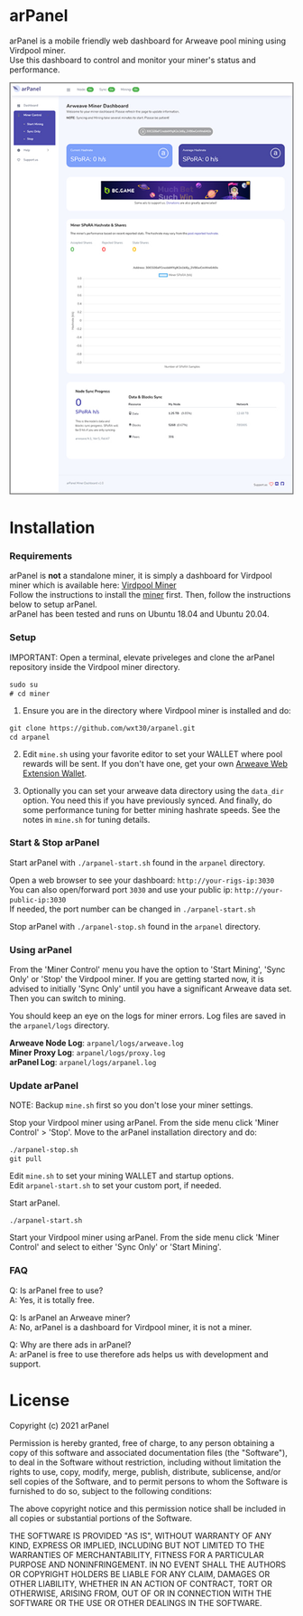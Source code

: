 # arPanel
arPanel is a mobile friendly web dashboard for Arweave pool mining using Virdpool miner.  
Use this dashboard to control and monitor your miner's status and performance.  

![arPanel Miner Dashboard](https://github.com/wxt30/arpanel/blob/master/public/images/arpanel-demo.jpg)

# Installation

### Requirements
arPanel is **not** a standalone miner, it is simply a dashboard for Virdpool miner which is available here: [Virdpool Miner](https://github.com/virdpool/miner)  
Follow the instructions to install the [miner](https://github.com/virdpool/miner) first. Then, follow the instructions below to setup arPanel.  
arPanel has been tested and runs on Ubuntu 18.04 and Ubuntu 20.04.

### Setup
IMPORTANT: Open a terminal, elevate priveleges and clone the arPanel repository inside the Virdpool miner directory.
```
sudo su
# cd miner
```
1) Ensure you are in the directory where Virdpool miner is installed and do:  
```
git clone https://github.com/wxt30/arpanel.git
cd arpanel
```
2) Edit `mine.sh` using your favorite editor to set your WALLET where pool rewards will be sent. If you don't have one, get your own [Arweave Web Extension Wallet](https://docs.arweave.org/info/wallets/arweave-web-extension-wallet).

3) Optionally you can set your arweave data directory using the `data_dir` option. You need this if you have previously synced. And finally, do some performance tuning for better mining hashrate speeds. See the notes in `mine.sh` for tuning details.

### Start & Stop arPanel
Start arPanel with `./arpanel-start.sh` found in the `arpanel` directory.  

Open a web browser to see your dashboard: `http://your-rigs-ip:3030`  
You can also open/forward port `3030` and use your public ip: `http://your-public-ip:3030`  
If needed, the port number can be changed in `./arpanel-start.sh`  

Stop arPanel with `./arpanel-stop.sh` found in the `arpanel` directory.

### Using arPanel
From the 'Miner Control' menu you have the option to 'Start Mining', 'Sync Only' or 'Stop' the Virdpool miner. If you are getting started now, it is advised to initially 'Sync Only' until you have a significant Arweave data set.  Then you can switch to mining.  

You should keep an eye on the logs for miner errors. Log files are saved in the `arpanel/logs` directory.  

**Arweave Node Log**: `arpanel/logs/arweave.log`  
**Miner Proxy Log**: `arpanel/logs/proxy.log`  
**arPanel Log**: `arpanel/logs/arpanel.log`  

### Update arPanel
NOTE: Backup `mine.sh` first so you don't lose your miner settings.  

Stop your Virdpool miner using arPanel. From the side menu click 'Miner Control' > 'Stop'.
Move to the arPanel installation directory and do:
```
./arpanel-stop.sh
git pull
```
Edit `mine.sh` to set your mining WALLET and startup options.  
Edit `arpanel-start.sh` to set your custom port, if needed.  

Start arPanel.
```
./arpanel-start.sh
```
Start your Virdpool miner using arPanel. From the side menu click 'Miner Control' and select to either 'Sync Only' or 'Start Mining'.

### FAQ
Q: Is arPanel free to use?  
A: Yes, it is totally free.  

Q: Is arPanel an Arweave miner?  
A: No, arPanel is a dashboard for Virdpool miner, it is not a miner.  

Q: Why are there ads in arPanel?  
A: arPanel is free to use therefore ads helps us with development and support.

# License
Copyright (c) 2021 arPanel

Permission is hereby granted, free of charge, to any person obtaining a copy of this software and associated documentation files (the "Software"), to deal in the Software without restriction, including without limitation the rights to use, copy, modify, merge, publish, distribute, sublicense, and/or sell copies of the Software, and to permit persons to whom the Software is furnished to do so, subject to the following conditions:

The above copyright notice and this permission notice shall be included in all copies or substantial portions of the Software.

THE SOFTWARE IS PROVIDED "AS IS", WITHOUT WARRANTY OF ANY KIND, EXPRESS OR IMPLIED, INCLUDING BUT NOT LIMITED TO THE WARRANTIES OF MERCHANTABILITY, FITNESS FOR A PARTICULAR PURPOSE AND NONINFRINGEMENT. IN NO EVENT SHALL THE AUTHORS OR COPYRIGHT HOLDERS BE LIABLE FOR ANY CLAIM, DAMAGES OR OTHER LIABILITY, WHETHER IN AN ACTION OF CONTRACT, TORT OR OTHERWISE, ARISING FROM, OUT OF OR IN CONNECTION WITH THE SOFTWARE OR THE USE OR OTHER DEALINGS IN THE SOFTWARE.
